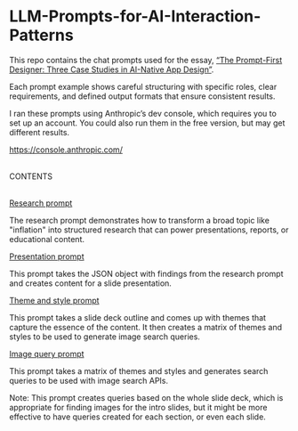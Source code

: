 # LLM-Prompts-for-AI-Interaction-Patterns

This repo contains the chat prompts used for the essay, [“The Prompt-First Designer: Three Case Studies in AI-Native App Design”](https://pages.github.com/).

Each prompt example shows careful structuring with specific roles, clear requirements, and defined output formats that ensure consistent results.

I ran these prompts using Anthropic’s dev console, which requires you to set up an account. You could also run them in the free version, but may get different results.

https://console.anthropic.com/

<br/>
CONTENTS
<br/><br/>

[Research prompt](https://pages.github.com/)

The research prompt demonstrates how to transform a broad topic like "inflation" into structured research that can power presentations, reports, or educational content.

[Presentation prompt](https://pages.github.com/)

This prompt takes the JSON object with findings from the research prompt and creates content for a slide presentation.

[Theme and style prompt](https://pages.github.com/)

This prompt takes a slide deck outline and comes up with themes that capture the essence of the content. It then creates a matrix of themes and styles to be used to generate image search queries.

[Image query prompt](https://pages.github.com/)

This prompt takes a matrix of themes and styles and generates search queries to be used with image search APIs. 

Note: This prompt creates queries based on the whole slide deck, which is appropriate for finding images for the intro slides, but it might be more effective to have queries created for each section, or even each slide.
